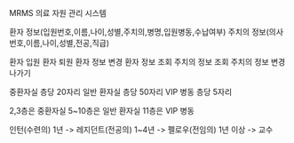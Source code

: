 MRMS
의료 자원 관리 시스템

환자 정보(입원번호,이름,나이,성별,주치의,병명,입원병동,수납여부)
주치의 정보(의사번호,이름,나이,성별,전공,직급)

환자 입원
환자 퇴원
환자 정보 변경
환자 정보 조회
주치의 정보 조회
주치의 정보 변경
나가기


중환자실 층당 20자리
일반 환자실 층당 50자리
VIP 병동 층당 5자리

2,3층은 중환자실
5~10층은 일반 환자실
11층은 VIP 병동

인턴(수련의) 1년 -> 레지던트(전공의) 1~4년 -> 펠로우(전임의) 1년 이상 -> 교수
